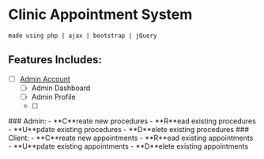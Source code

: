 # Clinic Appointment System
``made using php | ajax | bootstrap | jQuery``
## Features Includes:
- [ ] [Admin Account](#admin)
  - [ ] Admin Dashboard
  - [ ] Admin Profile
  - [ ] 
<a id="admin">
### Admin:
- **C**reate new procedures
- **R**ead existing procedures
- **U**pdate existing procedures
- **D**elete existing procedures
### Client:
- **C**reate new appointments
- **R**ead existing appointments
- **U**pdate existing appointments
- **D**elete existing appointments
